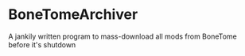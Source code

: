 # BoneTomeArchiver
 A jankily written program to mass-download all mods from BoneTome before it's shutdown
